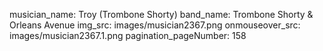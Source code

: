 musician_name: Troy (Trombone Shorty)
band_name: Trombone Shorty &amp; Orleans Avenue
img_src: images/musician2367.png
onmouseover_src: images/musician2367.1.png
pagination_pageNumber: 158